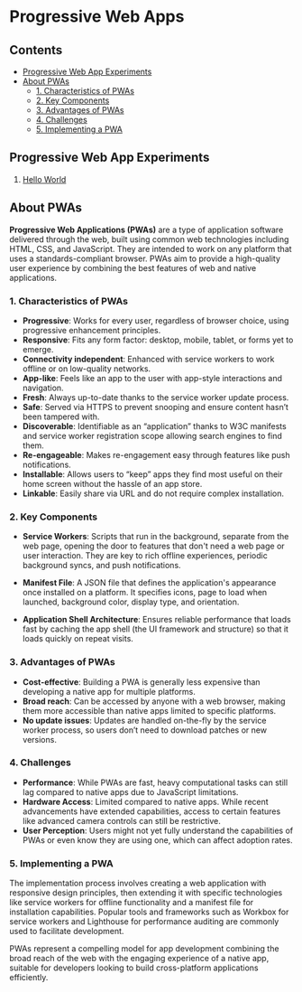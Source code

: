 # Progressive Web Apps 

## Contents

- [Progressive Web App Experiments](#progressive-web-app-experiments)
- [About PWAs](#about-pwas)
  - [1. Characteristics of PWAs](#1-characteristics-of-pwas)
  - [2. Key Components](#2-key-components)
  - [3. Advantages of PWAs](#3-advantages-of-pwas)
  - [4. Challenges](#4-challenges)
  - [5. Implementing a PWA](#5-implementing-a-pwa)

 
## Progressive Web App Experiments

1. [Hello World](Hello-World/README.md)

## About PWAs

**Progressive Web Applications (PWAs)** are a type of application software delivered through the web, built using common web technologies including HTML, CSS, and JavaScript. They are intended to work on any platform that uses a standards-compliant browser. PWAs aim to provide a high-quality user experience by combining the best features of web and native applications.

### 1. Characteristics of PWAs

- **Progressive**: Works for every user, regardless of browser choice, using progressive enhancement principles.
- **Responsive**: Fits any form factor: desktop, mobile, tablet, or forms yet to emerge.
- **Connectivity independent**: Enhanced with service workers to work offline or on low-quality networks.
- **App-like**: Feels like an app to the user with app-style interactions and navigation.
- **Fresh**: Always up-to-date thanks to the service worker update process.
- **Safe**: Served via HTTPS to prevent snooping and ensure content hasn’t been tampered with.
- **Discoverable**: Identifiable as an “application” thanks to W3C manifests and service worker registration scope allowing search engines to find them.
- **Re-engageable**: Makes re-engagement easy through features like push notifications.
- **Installable**: Allows users to “keep” apps they find most useful on their home screen without the hassle of an app store.
- **Linkable**: Easily share via URL and do not require complex installation.

### 2. Key Components

- **Service Workers**: Scripts that run in the background, separate from the web page, opening the door to features that don't need a web page or user interaction. They are key to rich offline experiences, periodic background syncs, and push notifications.
  
- **Manifest File**: A JSON file that defines the application's appearance once installed on a platform. It specifies icons, page to load when launched, background color, display type, and orientation.
  
- **Application Shell Architecture**: Ensures reliable performance that loads fast by caching the app shell (the UI framework and structure) so that it loads quickly on repeat visits.

### 3. Advantages of PWAs

- **Cost-effective**: Building a PWA is generally less expensive than developing a native app for multiple platforms.
- **Broad reach**: Can be accessed by anyone with a web browser, making them more accessible than native apps limited to specific platforms.
- **No update issues**: Updates are handled on-the-fly by the service worker process, so users don’t need to download patches or new versions.

### 4. Challenges

- **Performance**: While PWAs are fast, heavy computational tasks can still lag compared to native apps due to JavaScript limitations.
- **Hardware Access**: Limited compared to native apps. While recent advancements have extended capabilities, access to certain features like advanced camera controls can still be restrictive.
- **User Perception**: Users might not yet fully understand the capabilities of PWAs or even know they are using one, which can affect adoption rates.

### 5. Implementing a PWA

The implementation process involves creating a web application with responsive design principles, then extending it with specific technologies like service workers for offline functionality and a manifest file for installation capabilities. Popular tools and frameworks such as Workbox for service workers and Lighthouse for performance auditing are commonly used to facilitate development.

PWAs represent a compelling model for app development combining the broad reach of the web with the engaging experience of a native app, suitable for developers looking to build cross-platform applications efficiently.
